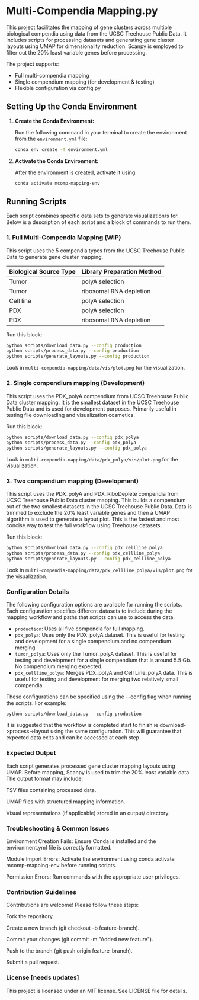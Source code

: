 # Multi-Compendia Mapping.py
This project facilitates the mapping of gene clusters across multiple biological compendia using data from the UCSC Treehouse Public Data. It includes scripts for processing datasets and generating gene cluster layouts using UMAP for dimensionality reduction. Scanpy is employed to filter out the 20% least variable genes before processing.

The project supports:
- Full multi-compendia mapping
- Single compendium mapping (for development & testing)
- Flexible configuration via config.py
  
## Setting Up the Conda Environment

1. **Create the Conda Environment:**

   Run the following command in your terminal to create the environment from the `environment.yml` file:

   ```sh
   conda env create -f environment.yml
   
2. **Activate the Conda Environment:**

   After the environment is created, activate it using:

   ```sh
   conda activate mcomp-mapping-env
   ```

## Running Scripts

Each script combines specific data sets to generate visualization/s for. Below is a description of
each script and a block of commands to run them.

### 1. Full Multi-Compendia Mapping (WIP)

This script uses the 5 compendia types from the UCSC Treehouse Public Data to generate gene cluster mapping.

| Biological Source Type | Library Preparation Method       |
|------------------------|----------------------------------|
| Tumor                  | polyA selection                  |
| Tumor                  | ribosomal RNA depletion          |
| Cell line              | polyA selection                  |
| PDX                    | polyA selection                  |
| PDX                    | ribosomal RNA depletion          |

Run this block:
   ```sh
   python scripts/download_data.py --config production
   python scripts/process_data.py --config production
   python scripts/generate_layouts.py --config production
   ```
Look in `multi-compendia-mapping/data/vis/plot.png` for the visualization.


### 2. Single compendium mapping (Development)

This script uses the PDX_polyA compendium from UCSC Treehouse Public Data cluster mapping. It is the smallest dataset
in the UCSC Treehouse Public Data and is used for development purposes. Primarily useful in testing file downloading
and visualization cosmetics.

Run this block:
   ```sh
   python scripts/download_data.py --config pdx_polya
   python scripts/process_data.py --config pdx_polya
   python scripts/generate_layouts.py --config pdx_polya
   ```
Look in `multi-compendia-mapping/data/pdx_polya/vis/plot.png` for the visualization.

### 3. Two compendium mapping (Development)

This script uses the PDX_polyA and PDX_RiboDeplete compendia from UCSC Treehouse Public Data cluster mapping. This builds
a compendium out of the two smallest datasets in the UCSC Treehouse Public Data. Data is trimmed to exclude the 20% least
variable genes and then a UMAP algorithm is used to generate a layout plot. This is the fastest and most concise
way to test the full workflow using Treehouse datasets.

Run this block:
   ```sh
   python scripts/download_data.py --config pdx_cellline_polya
   python scripts/process_data.py --config pdx_cellline_polya
   python scripts/generate_layouts.py --config pdx_cellline_polya
   ```
Look in `multi-compendia-mapping/data/pdx_cellline_polya/vis/plot.png` for the visualization.

### Configuration Details

The following configuration options are available for running the scripts. Each configuration specifies different 
datasets to include during the mapping workflow and paths that scripts can use to access the data.

- `production`: Uses all five compendia for full mapping.
- `pdx_polya`: Uses only the PDX_polyA dataset. This is useful for testing and development for a single compendium and no compendium merging.
- `tumor_polya`: Uses only the Tumor_polyA dataset. This is useful for testing and development for a single compendium that is around 5.5 Gb. No compendium merging expected.
- `pdx_cellline_polya`: Merges PDX_polyA and Cell Line_polyA data. This is useful for testing and development for merging two relatively small compendia.

These configurations can be specified using the --config flag when running the scripts. For example:
```shell
python scripts/download_data.py --config production
```

It is suggested that the workflow is completed start to finish ie download->process->layout using the same configuration.
This will guarantee that expected data exits and can be accessed at each step.

### Expected Output

Each script generates processed gene cluster mapping layouts using UMAP. Before mapping, Scanpy is used to trim the 20% least variable data. The output format may include:

TSV files containing processed data.

UMAP files with structured mapping information.

Visual representations (if applicable) stored in an output/ directory.

### Troubleshooting & Common Issues

Environment Creation Fails: Ensure Conda is installed and the environment.yml file is correctly formatted.

Module Import Errors: Activate the environment using conda activate mcomp-mapping-env before running scripts.

Permission Errors: Run commands with the appropriate user privileges.

### Contribution Guidelines

Contributions are welcome! Please follow these steps:

Fork the repository.

Create a new branch (git checkout -b feature-branch).

Commit your changes (git commit -m "Added new feature").

Push to the branch (git push origin feature-branch).

Submit a pull request.

### License [needs updates]

This project is licensed under an MIT license. See LICENSE file for details.
